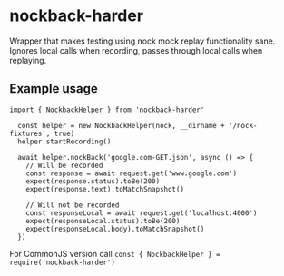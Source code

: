 # nockback-harder

Wrapper that makes testing using nock mock replay functionality sane. Ignores local calls when recording, passes through local calls when replaying.

## Example usage

```
import { NockbackHelper } from 'nockback-harder'

  const helper = new NockbackHelper(nock, __dirname + '/nock-fixtures', true)
  helper.startRecording()

  await helper.nockBack('google.com-GET.json', async () => {
    // Will be recorded
    const response = await request.get('www.google.com')
    expect(response.status).toBe(200)
    expect(response.text).toMatchSnapshot()
    
    // Will not be recorded
    const responseLocal = await request.get('localhost:4000')
    expect(responseLocal.status).toBe(200)
    expect(responseLocal.body).toMatchSnapshot()
  })
```

  For CommonJS version call `const { NockbackHelper } = require('nockback-harder')`
